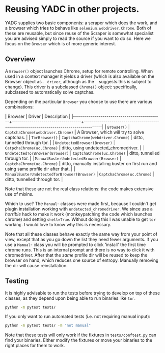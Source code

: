 # Reusing YADC in other projects.

YADC supplies two basic components: a scraper which does the work, and a browser
which tries to behave like `selenium.webdriver.Chrome`.  Both of these are
reusable, but since reuse of the Scraper is somewhat specialist you are advised
simply to read the source if you want to do so.  Here we focus on the `Browser`
which is of more generic interest.

## Overview

A `Browser()` object launches Chrome, setup for remote controlling.  When used
in a context manager it yields a driver (which is also available on the Browser
object as `._driver`, although as the `_` suggests this is subject to change).
This driver is a subclassed `Chrome()` object: specifically, subclassed to
automatically solve captchas.

Depending on the particular `Browser` you choose to use there are various
combinations:

| Browser                                     | Driver                            | Description                                                                           |
|---------------------------------------------+-----------------------------------+---------------------------------------------------------------------------------------|
| `Browser()`                                 | `CaptchaChrome(webdriver.Chrome)` | A Browser, which will try to solve captchas.                                          |
| `TorBrowser()`                              | `CaptchaChrome(webdriver.Chrome)` | ditto, tunnelled through tor.                                                         |
| `UndetectedBrowser(Browser)`                | `CatpchaChrome(uc.Chrome)`        | ditto, using undetected_chromedriver.                                                 |
| `UndetectedTorBrowser(Browser)`             | `CaptchaChrome(uc.Chrome)`        | ditto, tunnelled through tor.                                                         |
| `ManualBusterUndetectedBrowser(Browser)`    | `CaptchaChrome(uc.Chrome)`        | ditto, manually installing buster on first run and using same profile dir after that. |
| `ManualBusterUndetectedTorBrowser(Browser)` | `CaptchaChrome(uc.Chrome)`        | ditto, tunnelled through tor.                                                         |

Note that these are not the real class relations: the code makes extensive use
of mixins.

Which to use?  The `Manual`- classes were made first, because I couldn't get
plugin installation working with `undetected_chromedriver`.  We since use a
*horrible* hack to make it work (monkeypatching the code which launches chrome)
and setting `shell=True`.  Without doing this I was unable to get `tor` working.
I would love to know why this is necessary.

Note that all these classes behave exactly the same way from your point of view,
except that as you go down the list they need fewer arguments.  If you use a
`Manual`- class you will be prompted to click 'install' the first time chrome
runs.  This is an internal prompt and there is no way to click it with
chromedriver.  After that the *same* profile dir will be reused to keep the
browser on hand, which reduces one source of entropy.  Manually removing the dir
will cause reinstallation.

## Testing

It is highly advisable to run the tests before trying to develop on top of these
classes, as they depend upon being able to run binaries like `tor`.

```bash
python -m pytest tests/
```

If you only want to run automated tests (i.e. not requiring manual input):

```bash
python -m pytest tests/ -m "not manual"
```

Note that these tests will only work if the fixtures in `tests/conftest.py` can
find your binaries.  Either modify the fixtures or move your binaries to the
right places for them to work.

